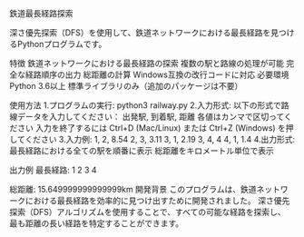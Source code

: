 鉄道最長経路探索 

深さ優先探索（DFS）を使用して、鉄道ネットワークにおける最長経路を見つけるPythonプログラムです。

特徴
  鉄道ネットワークにおける最長経路の探索
  複数の駅と路線の処理が可能
  完全な経路順序の出力
  総距離の計算
  Windows互換の改行コードに対応
必要環境
  Python 3.6以上
  標準ライブラリのみ（追加のパッケージは不要）
  
使用方法
1.プログラムの実行:
  python3 railway.py
2.入力形式:
以下の形式で路線データを入力してください：
出発駅, 到着駅, 距離
各値はカンマで区切ってください
入力を終了するには Ctrl+D (Mac/Linux) または Ctrl+Z (Windows) を押してください
3.入力例:
  1, 2, 8.54
  2, 3, 3.11
  3, 1, 2.19
  3, 4, 4
  4, 1, 1.4
4.出力形式:
  最長経路における全ての駅を順番に表示
  総距離をキロメートル単位で表示
  
出力例
最長経路:
1
2
3
4

総距離: 15.649999999999999km
開発背景
このプログラムは、鉄道ネットワークにおける最長経路を効率的に見つけ出すために開発されました。
深さ優先探索（DFS）アルゴリズムを使用することで、すべての可能な経路を探索し、
最も距離の長い経路を特定することができます。
